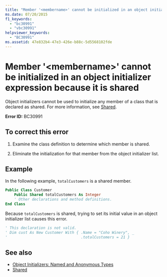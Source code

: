 ```yaml
---
title: "Member '<membername>' cannot be initialized in an object initializer expression because it is shared"
ms.date: 07/20/2015
f1_keywords: 
  - "bc30991"
  - "vbc30991"
helpviewer_keywords: 
  - "BC30991"
ms.assetid: 47e832b4-47e3-426e-b88c-5d5568102fde
---
```

# Member '\<membername>' cannot be initialized in an object initializer expression because it is shared
Object initializers cannot be used to initialize any member of a class that is declared as shared. For more information, see [Shared](../language-reference/modifiers/shared.md).  
  
 **Error ID:** BC30991  
  
## To correct this error  
  
1. Examine the class definition to determine which member is shared.  
  
2. Eliminate the initialization for that member from the object initializer list.  
  
## Example  
 In the following example, `totalCustomers` is a shared member.  
  
```vb  
Public Class Customer  
    Public Shared totalCustomers As Integer  
    ' Other declarations and method definitions.  
End Class  
```  
  
 Because `totalCustomers` is shared, trying to set its initial value in an object initializer list causes this error.  
  
```vb  
' This declaration is not valid.  
' Dim cust As New Customer With { .Name = "Coho Winery", _  
'                                 .totalCustomers = 21 }  
```  
  
## See also

- [Object Initializers: Named and Anonymous Types](../programming-guide/language-features/objects-and-classes/object-initializers-named-and-anonymous-types.md)
- [Shared](../language-reference/modifiers/shared.md)
